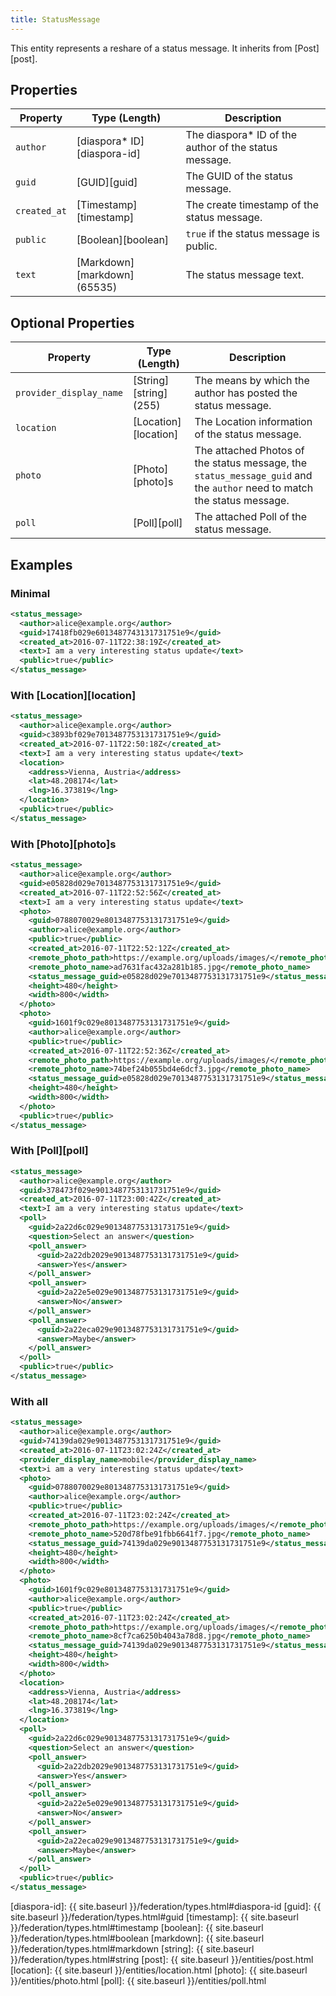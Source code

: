 ```yaml
---
title: StatusMessage
---
```


This entity represents a reshare of a status message. It inherits from [Post][post].

## Properties

| Property     | Type (Length)                | Description                                            |
| ------------ | ---------------------------- | ------------------------------------------------------ |
| `author`     | [diaspora\* ID][diaspora-id] | The diaspora\* ID of the author of the status message. |
| `guid`       | [GUID][guid]                 | The GUID of the status message.                        |
| `created_at` | [Timestamp][timestamp]       | The create timestamp of the status message.            |
| `public`     | [Boolean][boolean]           | `true` if the status message is public.                |
| `text`       | [Markdown][markdown] (65535) | The status message text.                               |

## Optional Properties

| Property                | Type (Length)          | Description                                                                                                             |
| ----------------------- | ---------------------- | ----------------------------------------------------------------------------------------------------------------------- |
| `provider_display_name` | [String][string] (255) | The means by which the author has posted the status message.                                                            |
| `location`              | [Location][location]   | The Location information of the status message.                                                                         |
| `photo`                 | [Photo][photo]s        | The attached Photos of the status message, the `status_message_guid` and the `author` need to match the status message. |
| `poll`                  | [Poll][poll]           | The attached Poll of the status message.                                                                                |

## Examples

### Minimal

~~~xml
<status_message>
  <author>alice@example.org</author>
  <guid>17418fb029e6013487743131731751e9</guid>
  <created_at>2016-07-11T22:38:19Z</created_at>
  <text>I am a very interesting status update</text>
  <public>true</public>
</status_message>
~~~

### With [Location][location]

~~~xml
<status_message>
  <author>alice@example.org</author>
  <guid>c3893bf029e7013487753131731751e9</guid>
  <created_at>2016-07-11T22:50:18Z</created_at>
  <text>I am a very interesting status update</text>
  <location>
    <address>Vienna, Austria</address>
    <lat>48.208174</lat>
    <lng>16.373819</lng>
  </location>
  <public>true</public>
</status_message>
~~~

### With [Photo][photo]s

~~~xml
<status_message>
  <author>alice@example.org</author>
  <guid>e05828d029e7013487753131731751e9</guid>
  <created_at>2016-07-11T22:52:56Z</created_at>
  <text>I am a very interesting status update</text>
  <photo>
    <guid>0788070029e8013487753131731751e9</guid>
    <author>alice@example.org</author>
    <public>true</public>
    <created_at>2016-07-11T22:52:12Z</created_at>
    <remote_photo_path>https://example.org/uploads/images/</remote_photo_path>
    <remote_photo_name>ad7631fac432a281b185.jpg</remote_photo_name>
    <status_message_guid>e05828d029e7013487753131731751e9</status_message_guid>
    <height>480</height>
    <width>800</width>
  </photo>
  <photo>
    <guid>1601f9c029e8013487753131731751e9</guid>
    <author>alice@example.org</author>
    <public>true</public>
    <created_at>2016-07-11T22:52:36Z</created_at>
    <remote_photo_path>https://example.org/uploads/images/</remote_photo_path>
    <remote_photo_name>74bef24b055bd4e6dcf3.jpg</remote_photo_name>
    <status_message_guid>e05828d029e7013487753131731751e9</status_message_guid>
    <height>480</height>
    <width>800</width>
  </photo>
  <public>true</public>
</status_message>

~~~

### With [Poll][poll]

~~~xml
<status_message>
  <author>alice@example.org</author>
  <guid>378473f029e9013487753131731751e9</guid>
  <created_at>2016-07-11T23:00:42Z</created_at>
  <text>I am a very interesting status update</text>
  <poll>
    <guid>2a22d6c029e9013487753131731751e9</guid>
    <question>Select an answer</question>
    <poll_answer>
      <guid>2a22db2029e9013487753131731751e9</guid>
      <answer>Yes</answer>
    </poll_answer>
    <poll_answer>
      <guid>2a22e5e029e9013487753131731751e9</guid>
      <answer>No</answer>
    </poll_answer>
    <poll_answer>
      <guid>2a22eca029e9013487753131731751e9</guid>
      <answer>Maybe</answer>
    </poll_answer>
  </poll>
  <public>true</public>
</status_message>
~~~

### With all

~~~xml
<status_message>
  <author>alice@example.org</author>
  <guid>74139da029e9013487753131731751e9</guid>
  <created_at>2016-07-11T23:02:24Z</created_at>
  <provider_display_name>mobile</provider_display_name>
  <text>i am a very interesting status update</text>
  <photo>
    <guid>0788070029e8013487753131731751e9</guid>
    <author>alice@example.org</author>
    <public>true</public>
    <created_at>2016-07-11T23:02:24Z</created_at>
    <remote_photo_path>https://example.org/uploads/images/</remote_photo_path>
    <remote_photo_name>520d78fbe91fbb6641f7.jpg</remote_photo_name>
    <status_message_guid>74139da029e9013487753131731751e9</status_message_guid>
    <height>480</height>
    <width>800</width>
  </photo>
  <photo>
    <guid>1601f9c029e8013487753131731751e9</guid>
    <author>alice@example.org</author>
    <public>true</public>
    <created_at>2016-07-11T23:02:24Z</created_at>
    <remote_photo_path>https://example.org/uploads/images/</remote_photo_path>
    <remote_photo_name>8cf7ca6250b4043a78d8.jpg</remote_photo_name>
    <status_message_guid>74139da029e9013487753131731751e9</status_message_guid>
    <height>480</height>
    <width>800</width>
  </photo>
  <location>
    <address>Vienna, Austria</address>
    <lat>48.208174</lat>
    <lng>16.373819</lng>
  </location>
  <poll>
    <guid>2a22d6c029e9013487753131731751e9</guid>
    <question>Select an answer</question>
    <poll_answer>
      <guid>2a22db2029e9013487753131731751e9</guid>
      <answer>Yes</answer>
    </poll_answer>
    <poll_answer>
      <guid>2a22e5e029e9013487753131731751e9</guid>
      <answer>No</answer>
    </poll_answer>
    <poll_answer>
      <guid>2a22eca029e9013487753131731751e9</guid>
      <answer>Maybe</answer>
    </poll_answer>
  </poll>
  <public>true</public>
</status_message>
~~~

[diaspora-id]: {{ site.baseurl }}/federation/types.html#diaspora-id
[guid]: {{ site.baseurl }}/federation/types.html#guid
[timestamp]: {{ site.baseurl }}/federation/types.html#timestamp
[boolean]: {{ site.baseurl }}/federation/types.html#boolean
[markdown]: {{ site.baseurl }}/federation/types.html#markdown
[string]: {{ site.baseurl }}/federation/types.html#string
[post]: {{ site.baseurl }}/entities/post.html
[location]: {{ site.baseurl }}/entities/location.html
[photo]: {{ site.baseurl }}/entities/photo.html
[poll]: {{ site.baseurl }}/entities/poll.html
